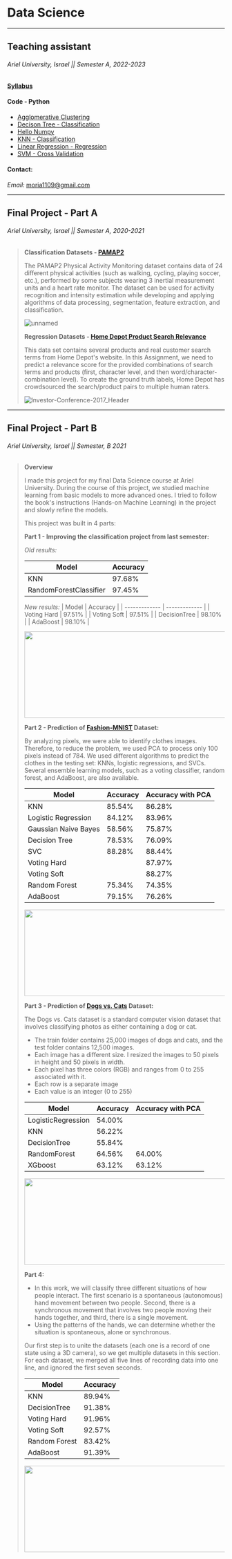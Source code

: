 # Data Science

_____________________________________________________

## Teaching assistant

###### Ariel University, Israel || Semester A, 2022-2023 


#### [Syllabus]()

#### Code - Python
* [Agglomerative Clustering]()
* [Decison Tree - Classification]()
* [Hello Numpy]()
* [KNN - Classification]()
* [Linear Regression - Regression]()
* [SVM - Cross Validation]()

#### Contact:
_Email:_ moria1109@gmail.com

_____________________________________________________

## Final Project - Part A

###### Ariel University, Israel || Semester A, 2020-2021 

> **Classification Datasets - [PAMAP2](https://www.kaggle.com/avrahamcalev/time-series-models-pamap2-dataset)**
> 
> The PAMAP2 Physical Activity Monitoring dataset contains data of 24 different physical activities 
> (such as walking, cycling, playing soccer, etc.), performed by some subjects wearing 3 inertial measurement units and a heart rate monitor. 
> The dataset can be used for activity recognition and intensity estimation while developing and applying algorithms 
> of data processing, segmentation, feature extraction, and classification.
>
> ![unnamed](https://user-images.githubusercontent.com/73881872/110826136-72a7ad80-829d-11eb-8364-ddaeb7487934.jpg)
>
>
> **Regression Datasets - [Home Depot Product Search Relevance](https://www.kaggle.com/c/home-depot-product-search-relevance/data?select=product_descriptions.csv.zip)**
> 
> This data set contains several products and real customer search terms from Home Depot's website. 
> In this Assignment, we need to predict a relevance score for the provided combinations of search terms and products 
> (first, character level, and then word/character-combination level). 
> To create the ground truth labels, Home Depot has crowdsourced the search/product pairs to multiple human raters. 
> 
> ![Investor-Conference-2017_Header](https://user-images.githubusercontent.com/73881872/110826173-7b987f00-829d-11eb-84f5-8c40bc9ab822.jpg)
> 
> 

_____________________________________________________

## Final Project - Part B

###### Ariel University, Israel || Semester, B 2021 

> **Overview**
>  
> I made this project for my final Data Science course at Ariel University. 
> During the course of this project, we studied machine learning from basic models to more advanced ones. 
> I tried to follow the book's instructions (Hands-on Machine Learning) in the project and slowly refine the models.
> 
> This project was built in 4 parts:
>
> **Part 1 - Improving the classification project from last semester:**
>
>  _Old results:_
> 
> | Model  | Accuracy |
> | ------------- | ------------- |
> | KNN  | 97.68%  |
> | RandomForestClassifier  | 97.45%  |
> 
> _New results:_
> | Model  | Accuracy |
> | ------------- | ------------- |
> | Voting Hard  | 97.51%  |
> | Voting Soft  | 97.51%  |
> | DecisionTree  | 98.10%  |
> | AdaBoost  | 98.10%  |
> 
> <img src="https://user-images.githubusercontent.com/73881872/110826136-72a7ad80-829d-11eb-8364-ddaeb7487934.jpg" width="800" height="200">
>
>
> **Part 2 - Prediction of [Fashion-MNIST](https://github.com/zalandoresearch/fashion-mnist) Dataset:**
>
> By analyzing pixels, we were able to identify clothes images. 
> Therefore, to reduce the problem, we used PCA to process only 100 pixels instead of 784. 
> We used different algorithms to predict the clothes in the testing set: KNNs, logistic regressions, and SVCs. 
> Several ensemble learning models, such as a voting classifier, random forest, and AdaBoost, are also available.
>
> | Model  | Accuracy | Accuracy with PCA |
> | ------------- | ------------- | ------------- |
> | KNN  | 85.54%  | 86.28% |
> | Logistic Regression  | 84.12%  | 83.96% |
> | Gaussian Naive Bayes  | 58.56%  | 75.87% |
> | Decision Tree  | 78.53%  | 76.09% |
> | SVC  | 88.28%  | 88.44%  |
> | Voting Hard  |   | 87.97% |
> | Voting Soft  |   | 88.27% |
> | Random Forest  | 75.34% | 74.35% |
> | AdaBoost  | 79.15% | 76.26% |
>
>  <img src="https://res.cloudinary.com/practicaldev/image/fetch/s--s6xGmaZX--/c_imagga_scale,f_auto,fl_progressive,h_900,q_auto,w_1600/https://raw.githubusercontent.com/zalandoresearch/fashion-mnist/master/doc/img/fashion-mnist-sprite.png" width="800" height="200">
>
> 
> **Part 3 - Prediction of [Dogs vs. Cats](https://www.kaggle.com/c/dogs-vs-cats) Dataset:** 
>
> The Dogs vs. Cats dataset is a standard computer vision dataset that involves classifying photos as either containing a dog or cat.
> 
> * The train folder contains 25,000 images of dogs and cats, and the test folder contains 12,500 images.
> * Each image has a different size. I resized the images to 50 pixels in height and 50 pixels in width.
> * Each pixel has three colors (RGB) and ranges from 0 to 255 associated with it.
> * Each row is a separate image
> * Each value is an integer (0 to 255)
> 
> | Model  | Accuracy | Accuracy with PCA |
> | ------------- | ------------- | ------------- |
> | LogisticRegression  |  54.00%  | |
> | KNN  | 56.22%  | |
> | DecisionTree  | 55.84%  | |
> | RandomForest  | 64.56%  | 64.00% |
> | XGboost  | 63.12%  | 63.12% |
> 
> <img src="https://www.madpaws.com.au/wp-content/uploads/2015/05/dogvscat_orig.jpg" width="800" height="200">
>
> 
> **Part 4:**
> 
> * In this work, we will classify three different situations of how people interact. The first scenario is a spontaneous (autonomous) hand movement between two people. Second, there is a synchronous movement that involves two people moving their hands together, and third, there is a single movement.
> * Using the patterns of the hands, we can determine whether the situation is spontaneous, alone or synchronous. 
> 
> Our first step is to unite the datasets (each one is a record of one state using a 3D camera), so we get multiple datasets in this section. 
> For each dataset, we merged all five lines of recording data into one line, and ignored the first seven seconds.
> 
> | Model  | Accuracy |
> | ------------- | ------------- | 
> | KNN | 89.94%  |
> | DecisionTree  | 91.38%  | 
> | Voting Hard  | 91.96%  |
> | Voting Soft  | 92.57%  |
> | Random Forest  | 83.42%  |
> | AdaBoost  | 91.39%  |
> 
> <img src="https://t3.ftcdn.net/jpg/00/11/09/80/360_F_11098019_i1idssoEViopv3znhszi6vVe0yggGq4o.jpg" width="800" height="200">


